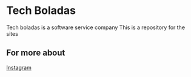# Tech Boladas
 Tech boladas is a software service company
 This is a repository for the sites

## For more about
[Instagram](https://instagram.com/techboladas?igshid=NGVhN2NjQ0Yg=="target="_blank)

